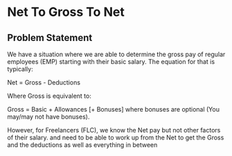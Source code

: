 # Net To Gross To Net

## Problem Statement

We have a situation where we are able to determine the gross pay of regular employees (EMP) starting with their basic salary. The equation for that is typically:

Net = Gross - Deductions

Where Gross is equivalent to:

Gross = Basic + Allowances [+ Bonuses] where bonuses are optional (You may/may not have bonuses).

However, for Freelancers (FLC), we know the Net pay but not other factors of their salary. and need to be able to work up from the Net to get the Gross and the deductions as well as everything in between